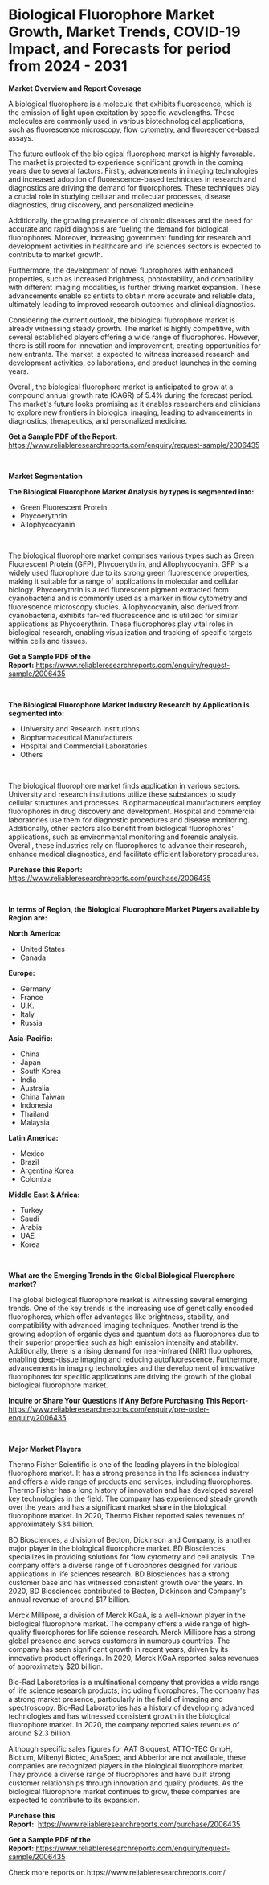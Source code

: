 <p><h1>Biological Fluorophore Market Growth, Market Trends, COVID-19 Impact, and Forecasts for period from 2024 - 2031</h1></p><p><strong>Market Overview and Report Coverage</strong></p>
<p><p>A biological fluorophore is a molecule that exhibits fluorescence, which is the emission of light upon excitation by specific wavelengths. These molecules are commonly used in various biotechnological applications, such as fluorescence microscopy, flow cytometry, and fluorescence-based assays.</p><p>The future outlook of the biological fluorophore market is highly favorable. The market is projected to experience significant growth in the coming years due to several factors. Firstly, advancements in imaging technologies and increased adoption of fluorescence-based techniques in research and diagnostics are driving the demand for fluorophores. These techniques play a crucial role in studying cellular and molecular processes, disease diagnostics, drug discovery, and personalized medicine.</p><p>Additionally, the growing prevalence of chronic diseases and the need for accurate and rapid diagnosis are fueling the demand for biological fluorophores. Moreover, increasing government funding for research and development activities in healthcare and life sciences sectors is expected to contribute to market growth.</p><p>Furthermore, the development of novel fluorophores with enhanced properties, such as increased brightness, photostability, and compatibility with different imaging modalities, is further driving market expansion. These advancements enable scientists to obtain more accurate and reliable data, ultimately leading to improved research outcomes and clinical diagnostics.</p><p>Considering the current outlook, the biological fluorophore market is already witnessing steady growth. The market is highly competitive, with several established players offering a wide range of fluorophores. However, there is still room for innovation and improvement, creating opportunities for new entrants. The market is expected to witness increased research and development activities, collaborations, and product launches in the coming years.</p><p>Overall, the biological fluorophore market is anticipated to grow at a compound annual growth rate (CAGR) of 5.4% during the forecast period. The market's future looks promising as it enables researchers and clinicians to explore new frontiers in biological imaging, leading to advancements in diagnostics, therapeutics, and personalized medicine.</p></p>
<p><strong>Get a Sample PDF of the Report:</strong> <a href="https://www.reliableresearchreports.com/enquiry/request-sample/2006435">https://www.reliableresearchreports.com/enquiry/request-sample/2006435</a></p>
<p>&nbsp;</p>
<p><strong>Market Segmentation</strong></p>
<p><strong>The Biological Fluorophore Market Analysis by types is segmented into:</strong></p>
<p><ul><li>Green Fluorescent Protein</li><li>Phycoerythrin</li><li>Allophycocyanin</li></ul></p>
<p>&nbsp;</p>
<p><p>The biological fluorophore market comprises various types such as Green Fluorescent Protein (GFP), Phycoerythrin, and Allophycocyanin. GFP is a widely used fluorophore due to its strong green fluorescence properties, making it suitable for a range of applications in molecular and cellular biology. Phycoerythrin is a red fluorescent pigment extracted from cyanobacteria and is commonly used as a marker in flow cytometry and fluorescence microscopy studies. Allophycocyanin, also derived from cyanobacteria, exhibits far-red fluorescence and is utilized for similar applications as Phycoerythrin. These fluorophores play vital roles in biological research, enabling visualization and tracking of specific targets within cells and tissues.</p></p>
<p><strong>Get a Sample PDF of the Report:</strong>&nbsp;<a href="https://www.reliableresearchreports.com/enquiry/request-sample/2006435">https://www.reliableresearchreports.com/enquiry/request-sample/2006435</a></p>
<p>&nbsp;</p>
<p><strong>The Biological Fluorophore Market Industry Research by Application is segmented into:</strong></p>
<p><ul><li>University and Research Institutions</li><li>Biopharmaceutical Manufacturers</li><li>Hospital and Commercial Laboratories</li><li>Others</li></ul></p>
<p>&nbsp;</p>
<p><p>The biological fluorophore market finds application in various sectors. University and research institutions utilize these substances to study cellular structures and processes. Biopharmaceutical manufacturers employ fluorophores in drug discovery and development. Hospital and commercial laboratories use them for diagnostic procedures and disease monitoring. Additionally, other sectors also benefit from biological fluorophores' applications, such as environmental monitoring and forensic analysis. Overall, these industries rely on fluorophores to advance their research, enhance medical diagnostics, and facilitate efficient laboratory procedures.</p></p>
<p><strong>Purchase this Report:</strong>&nbsp; <a href="https://www.reliableresearchreports.com/purchase/2006435">https://www.reliableresearchreports.com/purchase/2006435</a></p>
<p>&nbsp;</p>
<p><strong>In terms of Region, the Biological Fluorophore Market Players available by Region are:</strong></p>
<p>
    <p> <strong> North America: </strong>
        <ul>
            <li>United States</li>
            <li>Canada</li>
        </ul>
        </p> 
    <p> <strong> Europe: </strong>
        <ul>
            <li>Germany</li>
            <li>France</li>
            <li>U.K.</li>
            <li>Italy</li>
            <li>Russia</li>
        </ul>
        </p> 
    <p> <strong> Asia-Pacific: </strong>
        <ul>
            <li>China</li>
            <li>Japan</li>
            <li>South Korea</li>
            <li>India</li>
            <li>Australia</li>
            <li>China Taiwan</li>
            <li>Indonesia</li>
            <li>Thailand</li>
            <li>Malaysia</li>
        </ul>
        </p> 
    <p> <strong> Latin America: </strong>
        <ul>
            <li>Mexico</li>
            <li>Brazil</li>
            <li>Argentina Korea</li>
            <li>Colombia</li>
        </ul>
        </p> 
    <p> <strong> Middle East & Africa: </strong>
        <ul>
            <li>Turkey</li>
            <li>Saudi</li>
            <li>Arabia</li>
            <li>UAE</li>
            <li>Korea</li>
        </ul>
    </p>
    </p>
<p>&nbsp;</p>
<p><strong>What are the Emerging Trends in the Global Biological Fluorophore market?</strong></p>
<p><p>The global biological fluorophore market is witnessing several emerging trends. One of the key trends is the increasing use of genetically encoded fluorophores, which offer advantages like brightness, stability, and compatibility with advanced imaging techniques. Another trend is the growing adoption of organic dyes and quantum dots as fluorophores due to their superior properties such as high emission intensity and stability. Additionally, there is a rising demand for near-infrared (NIR) fluorophores, enabling deep-tissue imaging and reducing autofluorescence. Furthermore, advancements in imaging technologies and the development of innovative fluorophores for specific applications are driving the growth of the global biological fluorophore market.</p></p>
<p><strong>Inquire or Share Your Questions If Any Before Purchasing This Report</strong>- <a href="https://www.reliableresearchreports.com/enquiry/pre-order-enquiry/2006435">https://www.reliableresearchreports.com/enquiry/pre-order-enquiry/2006435</a></p>
<p>&nbsp;</p>
<p><strong>Major Market Players</strong></p>
<p><p>Thermo Fisher Scientific is one of the leading players in the biological fluorophore market. It has a strong presence in the life sciences industry and offers a wide range of products and services, including fluorophores. Thermo Fisher has a long history of innovation and has developed several key technologies in the field. The company has experienced steady growth over the years and has a significant market share in the biological fluorophore market. In 2020, Thermo Fisher reported sales revenues of approximately $34 billion.</p><p>BD Biosciences, a division of Becton, Dickinson and Company, is another major player in the biological fluorophore market. BD Biosciences specializes in providing solutions for flow cytometry and cell analysis. The company offers a diverse range of fluorophores designed for various applications in life sciences research. BD Biosciences has a strong customer base and has witnessed consistent growth over the years. In 2020, BD Biosciences contributed to Becton, Dickinson and Company's annual revenue of around $17 billion.</p><p>Merck Millipore, a division of Merck KGaA, is a well-known player in the biological fluorophore market. The company offers a wide range of high-quality fluorophores for life science research. Merck Millipore has a strong global presence and serves customers in numerous countries. The company has seen significant growth in recent years, driven by its innovative product offerings. In 2020, Merck KGaA reported sales revenues of approximately $20 billion.</p><p>Bio-Rad Laboratories is a multinational company that provides a wide range of life science research products, including fluorophores. The company has a strong market presence, particularly in the field of imaging and spectroscopy. Bio-Rad Laboratories has a history of developing advanced technologies and has witnessed consistent growth in the biological fluorophore market. In 2020, the company reported sales revenues of around $2.3 billion.</p><p>Although specific sales figures for AAT Bioquest, ATTO-TEC GmbH, Biotium, Miltenyi Biotec, AnaSpec, and Abberior are not available, these companies are recognized players in the biological fluorophore market. They provide a diverse range of fluorophores and have built strong customer relationships through innovation and quality products. As the biological fluorophore market continues to grow, these companies are expected to contribute to its expansion.</p></p>
<p><strong>Purchase this Report:</strong>&nbsp;&nbsp;<a href="https://www.reliableresearchreports.com/purchase/2006435">https://www.reliableresearchreports.com/purchase/2006435</a></p>
<p></p>
<p><strong>Get a Sample PDF of the Report:</strong>&nbsp;<a href="https://www.reliableresearchreports.com/enquiry/request-sample/2006435">https://www.reliableresearchreports.com/enquiry/request-sample/2006435</a></p>
<p>Check more reports on https://www.reliableresearchreports.com/</p>